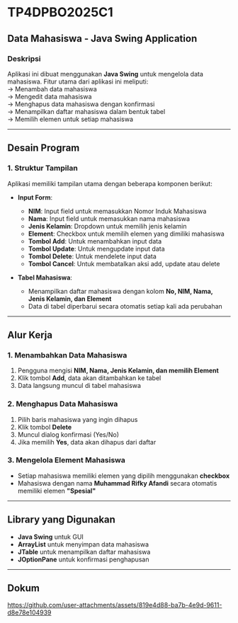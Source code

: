 # TP4DPBO2025C1

## **Data Mahasiswa - Java Swing Application**

### **Deskripsi**
Aplikasi ini dibuat menggunakan **Java Swing** untuk mengelola data mahasiswa. Fitur utama dari aplikasi ini meliputi:  
-> Menambah data mahasiswa  
-> Mengedit data mahasiswa  
-> Menghapus data mahasiswa dengan konfirmasi  
-> Menampilkan daftar mahasiswa dalam bentuk tabel  
-> Memilih elemen untuk setiap mahasiswa  

---

## **Desain Program**
### **1. Struktur Tampilan**
Aplikasi memiliki tampilan utama dengan beberapa komponen berikut:  
- **Input Form**:  
  - **NIM**: Input field untuk memasukkan Nomor Induk Mahasiswa  
  - **Nama**: Input field untuk memasukkan nama mahasiswa  
  - **Jenis Kelamin**: Dropdown untuk memilih jenis kelamin  
  - **Element**: Checkbox untuk memilih elemen yang dimiliki mahasiswa  
  - **Tombol Add**: Untuk menambahkan input data  
  - **Tombol Update**: Untuk mengupdate input data  
  - **Tombol Delete**: Untuk mendelete input data  
  - **Tombol Cancel**: Untuk membatalkan aksi add, update atau delete  

- **Tabel Mahasiswa**:  
  - Menampilkan daftar mahasiswa dengan kolom **No, NIM, Nama, Jenis Kelamin, dan Element**  
  - Data di tabel diperbarui secara otomatis setiap kali ada perubahan  

---

## **Alur Kerja**
### **1. Menambahkan Data Mahasiswa**
1. Pengguna mengisi **NIM, Nama, Jenis Kelamin, dan memilih Element**  
2. Klik tombol **Add**, data akan ditambahkan ke tabel  
3. Data langsung muncul di tabel mahasiswa  

### **2. Menghapus Data Mahasiswa**
1. Pilih baris mahasiswa yang ingin dihapus  
2. Klik tombol **Delete**  
3. Muncul dialog konfirmasi (Yes/No)  
4. Jika memilih **Yes**, data akan dihapus dari daftar  

### **3. Mengelola Element Mahasiswa**
- Setiap mahasiswa memiliki elemen yang dipilih menggunakan **checkbox**  
- Mahasiswa dengan nama **Muhammad Rifky Afandi** secara otomatis memiliki elemen **"Spesial"**  

---

## **Library yang Digunakan**
- **Java Swing** untuk GUI  
- **ArrayList** untuk menyimpan data mahasiswa  
- **JTable** untuk menampilkan daftar mahasiswa
- **JOptionPane** untuk konfirmasi penghapusan  

---
## **Dokum**

https://github.com/user-attachments/assets/819e4d88-ba7b-4e9d-9611-d8e78e104939



